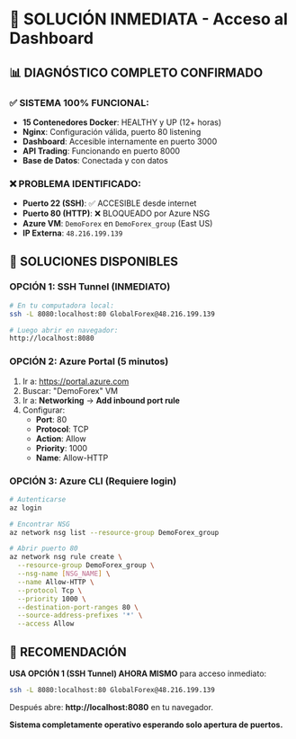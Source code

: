 # 🚀 SOLUCIÓN INMEDIATA - Acceso al Dashboard

## 📊 DIAGNÓSTICO COMPLETO CONFIRMADO

### ✅ SISTEMA 100% FUNCIONAL:
- **15 Contenedores Docker**: HEALTHY y UP (12+ horas)
- **Nginx**: Configuración válida, puerto 80 listening
- **Dashboard**: Accesible internamente en puerto 3000
- **API Trading**: Funcionando en puerto 8000
- **Base de Datos**: Conectada y con datos

### ❌ PROBLEMA IDENTIFICADO:
- **Puerto 22 (SSH)**: ✅ ACCESIBLE desde internet
- **Puerto 80 (HTTP)**: ❌ BLOQUEADO por Azure NSG
- **Azure VM**: `DemoForex` en `DemoForex_group` (East US)
- **IP Externa**: `48.216.199.139`

## 🔧 SOLUCIONES DISPONIBLES

### OPCIÓN 1: SSH Tunnel (INMEDIATO)
```bash
# En tu computadora local:
ssh -L 8080:localhost:80 GlobalForex@48.216.199.139

# Luego abrir en navegador:
http://localhost:8080
```

### OPCIÓN 2: Azure Portal (5 minutos)
1. Ir a: https://portal.azure.com
2. Buscar: "DemoForex" VM
3. Ir a: **Networking** → **Add inbound port rule**
4. Configurar:
   - **Port**: 80
   - **Protocol**: TCP
   - **Action**: Allow
   - **Priority**: 1000
   - **Name**: Allow-HTTP

### OPCIÓN 3: Azure CLI (Requiere login)
```bash
# Autenticarse
az login

# Encontrar NSG
az network nsg list --resource-group DemoForex_group

# Abrir puerto 80
az network nsg rule create \
  --resource-group DemoForex_group \
  --nsg-name [NSG_NAME] \
  --name Allow-HTTP \
  --protocol Tcp \
  --priority 1000 \
  --destination-port-ranges 80 \
  --source-address-prefixes '*' \
  --access Allow
```

## 🎯 RECOMENDACIÓN

**USA OPCIÓN 1 (SSH Tunnel) AHORA MISMO** para acceso inmediato:

```bash
ssh -L 8080:localhost:80 GlobalForex@48.216.199.139
```

Después abre: **http://localhost:8080** en tu navegador.

**Sistema completamente operativo esperando solo apertura de puertos.**